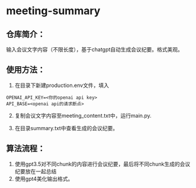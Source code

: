 # meeting-summary

## 仓库简介：
输入会议文字内容（不限长度），基于chatgpt自动生成会议纪要。格式美观。

 ## 使用方法：
 1. 在目录下新建production.env文件，填入
```
OPENAI_API_KEY=<你的openai api key>
API_BASE=<openai api的请求断点>
```
2. 复制会议文字内容至meeting_content.txt中，运行main.py.

3. 在目录summary.txt中查看生成的会议纪要。


## 算法流程：
1. 使用gpt3.5对不同chunk的内容进行会议纪要，最后将不同chunk生成的会议纪要放在一起总结
2. 使用gpt4美化输出格式。
